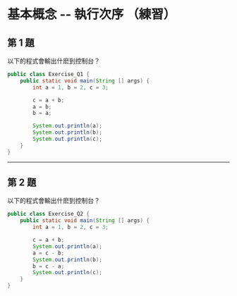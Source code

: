 # 基本概念 -- 執行次序 （練習）

## 第 1 題

以下的程式會輸出什麽到控制台？
```java
public class Exercise_Q1 {
    public static void main(String [] args) {
        int a = 1, b = 2, c = 3;

        c = a + b;
        a = b;
        b = a;

        System.out.println(a);
        System.out.println(b);
        System.out.println(c);                
    }
}
```

---
## 第 2 題

以下的程式會輸出什麽到控制台？
```java
public class Exercise_Q2 {
    public static void main(String [] args) {
        int a = 1, b = 2, c = 3;

        c = a + b;
        System.out.println(a);
        a = c - b;
        System.out.println(b);        
        b = c - a;
        System.out.println(c);     
    }
}
```